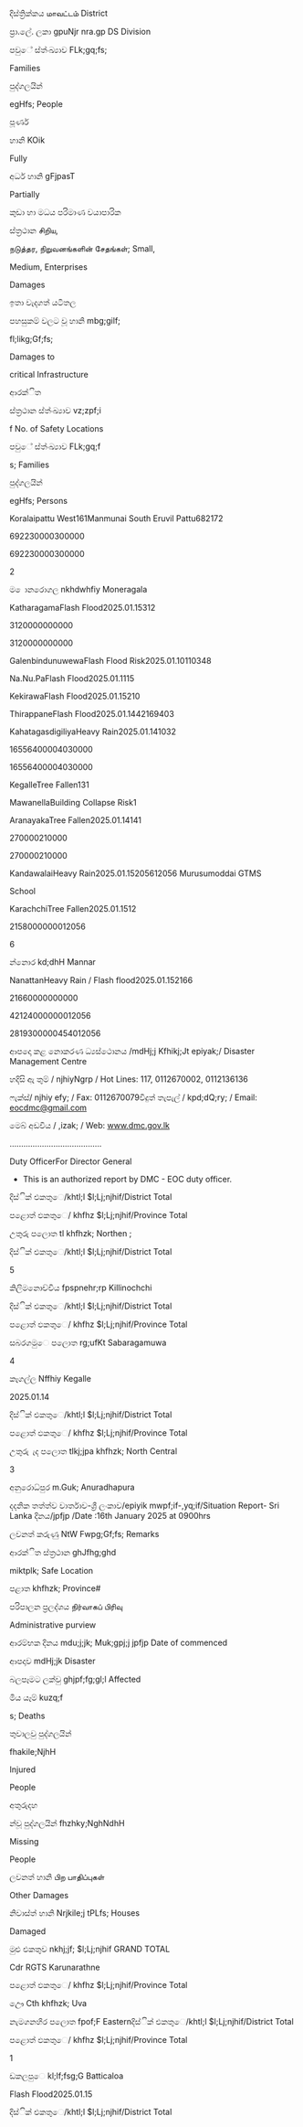 දිස්ත්‍රික්කය மாவட்டம் District

ප්‍රා.ලේ. ලකා gpuNjr nra.gp DS Division

පවුේ ස්ත්‍ංඛ්‍යාව FLk;gq;fs;

Families

පුද්ගලයින්

egHfs; People

පූර්ණ

හානි KOik

Fully

අර්ධ හානි gFjpasT

Partially

කුඩා හා මධය පරිමාණ වයාපාරික

ස්ත්‍රථාන சிறிய,

நடுத்தர, நிறுவனங்களின் சேதங்கள்; Small,

Medium, Enterprises

Damages

ඉතා වැදගත් යටිතල

පහසුකම් වලට වූ හානි mbg;gilf;

fl;likg;Gf;fs;

Damages to

critical Infrastructure

ආරක්ිත

ස්ත්‍රථාන ස්ත්‍ංඛ්‍යාව vz;zpf;i

f No. of Safety Locations

පවුේ ස්ත්‍ංඛ්‍යාව FLk;gq;f

s; Families

පුද්ගලයින්

egHfs; Persons

Koralaipattu West161Manmunai South Eruvil Pattu682172

692230000300000

692230000300000

2

ම ොනරොගල nkhdwhfiy Moneragala

KatharagamaFlash Flood2025.01.15312

3120000000000

3120000000000

GalenbindunuwewaFlash Flood Risk2025.01.10110348

Na.Nu.PaFlash Flood2025.01.1115

KekirawaFlash Flood2025.01.15210

ThirappaneFlash Flood2025.01.1442169403

KahatagasdigiliyaHeavy Rain2025.01.141032

16556400004030000

16556400004030000

KegalleTree Fallen131

MawanellaBuilding Collapse Risk1

AranayakaTree Fallen2025.01.14141

270000210000

270000210000

KandawalaiHeavy Rain2025.01.15205612056 Murusumoddai GTMS

School

KarachchiTree Fallen2025.01.1512

2158000000012056

6

න්නොර kd;dhH Mannar

NanattanHeavy Rain / Flash flood2025.01.152166

21660000000000

42124000000012056

2819300000454012056

ආපදො කළ නොකරණ ධ්‍යස්ථොනය /mdHj;j Kfhikj;Jt epiyak;/ Disaster Management Centre

හදිසි ඇ තුම් / njhiyNgrp / Hot Lines: 117, 0112670002, 0112136136

ෆැක්ස්/ njhiy efy; / Fax: 0112670079විදුත් තැපැල් / kpd;dQ;ry; / Email: eocdmc@gmail.com

මෙබ් අඩවිය / ,izak; / Web: www.dmc.gov.lk

….....................................

Duty OfficerFor Director General

* This is an authorized report by DMC - EOC duty officer.

දිස්ික් එකතුෙ/khtl;l $l;Lj;njhif/District Total

පළොත් ඵකතුෙ/ khfhz $l;Lj;njhif/Province Total

උතුරු පලොත tl khfhzk; Northen ;

දිස්ික් එකතුෙ/khtl;l $l;Lj;njhif/District Total

5

කිලිමනොච්චිය fpspnehr;rp Killinochchi

දිස්ික් එකතුෙ/khtl;l $l;Lj;njhif/District Total

පළොත් ඵකතුෙ/ khfhz $l;Lj;njhif/Province Total

සබරගමුෙ පලොත rg;ufKt Sabaragamuwa

4

කෑගල්ල Nffhiy Kegalle

2025.01.14

දිස්ික් එකතුෙ/khtl;l $l;Lj;njhif/District Total

පළොත් ඵකතුෙ/ khfhz $l;Lj;njhif/Province Total

උතුරු ැද පලොත tlkj;jpa khfhzk; North Central

3

අනුරොධ්‍පුර m.Guk; Anuradhapura

දදනික තත්ත්ව වාර්තාව-ශ්‍රී ලංකාව/epiyik mwpf;if-,yq;if/Situation Report- Sri Lanka දිනය/jpfjp /Date :16th January 2025 at 0900hrs

ලවනත් කරුණු NtW Fwpg;Gf;fs; Remarks

ආරක්ිත ස්ත්‍රථාන ghJfhg;ghd

miktplk; Safe Location

පළාත khfhzk; Province#

පරිපාලන ප්‍රලද්ශය நிர்வாகப் பிரிவு

Administrative purview

ආරම්භක දිනය mdu;j;jk; Muk;gpj;j jpfjp Date of commenced

ආපදාව mdHj;jk Disaster

බලපෑමට ලක්වු ghjpf;fg;gl;l Affected

මිය යෑම් kuzq;f

s; Deaths

තුවාලවු පුද්ගලයින්

fhakile;NjhH

Injured

People

අතුරුදහ

න්වූ පුද්ගලයින් fhzhky;NghNdhH

Missing

People

ලවනත් හානි பிற பாதிப்புகள்

Other Damages

නිවාස්ත්‍ හානි Nrjkile;j tPLfs; Houses

Damaged

මුළු එකතුව nkhj;jf; $l;Lj;njhif GRAND TOTAL

Cdr RGTS Karunarathne

පළොත් ඵකතුෙ/ khfhz $l;Lj;njhif/Province Total

ඌෙ Cth khfhzk; Uva

නැමගනහිර පලොත fpof;F Easternදිස්ික් එකතුෙ/khtl;l $l;Lj;njhif/District Total

පළොත් ඵකතුෙ/ khfhz $l;Lj;njhif/Province Total

1

ඩකලපුෙ kl;lf;fsg;G Batticaloa

Flash Flood2025.01.15

දිස්ික් එකතුෙ/khtl;l $l;Lj;njhif/District Total